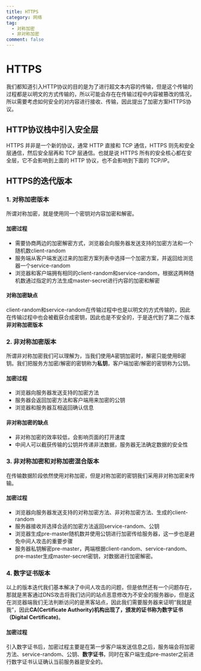```yaml
---
title: HTTPS
category: 网络
tag:
  - 对称加密
  - 非对称加密
comment: false
---
```


# HTTPS
我们都知道引入HTTP协议的目的是为了进行超文本内容的传输，但是这个传输的过程都是以明文的方式传输的，所以可能会存在在传输过程中内容被篡改的情况，所以需要考虑如何安全的对内容进行接收、传输，因此提出了加密方案HTTPS协议。

## HTTP协议栈中引入安全层
HTTPS 并非是一个新的协议，通常 HTTP 直接和 TCP 通信，HTTPS 则先和安全层通信，然后安全层再和 TCP 层通信。也就是说 HTTPS 所有的安全核心都在安全层，它不会影响到上面的 HTTP 协议，也不会影响到下面的 TCP/IP。

## HTTPS的迭代版本

### 1. 对称加密版本
所谓对称加密，就是使用同一个密钥对内容加密和解密。

#### 加密过程
- 需要协商两边的加密解密方式，浏览器会向服务器发送支持的加密方法和一个随机数client-random
- 服务端从客户端发送过来的加密方案列表中选择一个加密方案，并返回给浏览器一个service-random
- 浏览器和客户端拥有相同的client-random和service-random，根据这两种随机数通过指定的方法生成master-secret进行内容的加密和解密

#### 对称加密缺点
client-random和service-random在传输过程中也是以明文的方式传输的，因此在传输过程中也会被截获合成密钥，因此也是不安全的，于是迭代到了第二个版本**非对称加密版本**

### 2. 非对称加密版本
所谓非对称加密我们可以理解为，当我们使用A密钥加密时，解密只能使用B密钥。我们把服务方加密/解密的密钥称为**私钥**，客户端加密/解密的密钥称为公钥。

#### 加密过程
- 浏览器向服务器发送支持的加密方法
- 服务器会返回加密方法和客户端用来加密的公钥
- 浏览器和服务器互相返回确认信息

#### 非对称加密的缺点
- 非对称加密的效率较低，会影响页面的打开速度
- 中间人可以截获传输的公钥并传递非法数据，服务器无法确定数据的安全性

### 3. 非对称加密和对称加密混合版本
在传输数据阶段依然使用对称加密，但是对称加密的密钥我们采用非对称加密来传输。

#### 加密过程
- 浏览器向服务器发送支持的对称加密方法、非对称加密方法、生成的client-random
- 服务器接收并选择合适的加密方法返回service-random、公钥
- 浏览器生成pre-master随机数并使用公钥进行加密传给服务器，这一步也是避免中间人攻击的重要步骤
- 服务器私钥解密pre-master，两端根据client-random、service-random、pre-master生成master-secret密钥，对数据进行加密解密。

### 4. 数字证书版本
以上的版本迭代我们基本解决了中间人攻击的问题，但是依然还有一个问题存在，那就是黑客通过DNS攻击将我们访问的站点恶意修改为不安全的服务器ip，但是这在浏览器端我们无法判断访问的是黑客站点，因此我们需要服务器来证明“我就是我”，因此**CA(Certificate Authority)**机构出现了，颁发的证书称为**数字证书（Digital Certificate)**。

#### 加密过程
引入数字证书后，加密过程主要是在第一步客户端发送信息之后，服务端会将加密方法、service-random、公钥、**数字证书**，同时在客户端生成pre-master之前进行数字证书认证确认当前服务器是安全的。